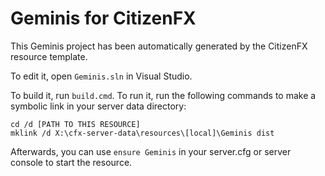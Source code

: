 # Geminis for CitizenFX

This Geminis project has been automatically generated by the CitizenFX resource template.

To edit it, open `Geminis.sln` in Visual Studio.

To build it, run `build.cmd`. To run it, run the following commands to make a symbolic link in your server data directory:

```dos
cd /d [PATH TO THIS RESOURCE]
mklink /d X:\cfx-server-data\resources\[local]\Geminis dist
```

Afterwards, you can use `ensure Geminis` in your server.cfg or server console to start the resource.